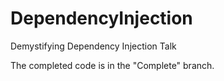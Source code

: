 # DependencyInjection
Demystifying Dependency Injection Talk 

The completed code is in the "Complete" branch.
